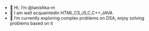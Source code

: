 - 👋 Hi, I’m @tanishka-m
- 👀 I am well acquaintedin HTML,CS,JS,C,C++,JAVA
- 🌱 I’m currently exploring complex problems on DSA, enjoy solving problems based on it

<!---
tanishka-m/tanishka-m is a ✨ special ✨ repository because its `README.md` (this file) appears on your GitHub profile.
You can click the Preview link to take a look at your changes.
--->
